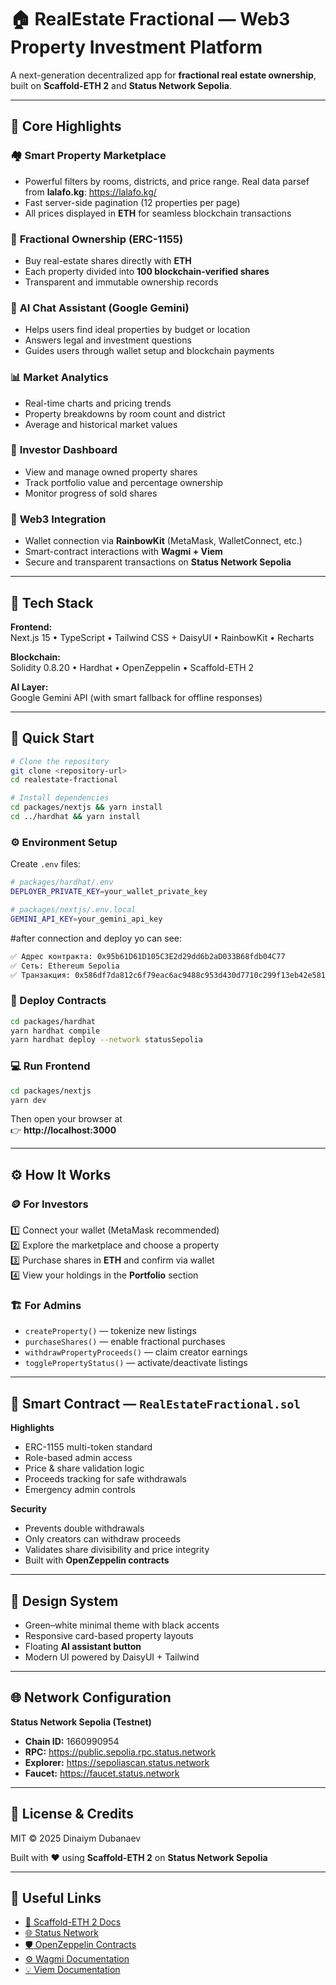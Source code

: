 # 🏠 RealEstate Fractional — Web3 Property Investment Platform

A next-generation decentralized app for **fractional real estate ownership**, built on **Scaffold-ETH 2** and **Status Network Sepolia**.

---

## 🌟 Core Highlights

### 🏘️ **Smart Property Marketplace**
- Powerful filters by rooms, districts, and price range. Real data parsef from **lalafo.kg**: https://lalafo.kg/
- Fast server-side pagination (12 properties per page)  
- All prices displayed in **ETH** for seamless blockchain transactions  

### 💎 **Fractional Ownership (ERC-1155)**
- Buy real-estate shares directly with **ETH**  
- Each property divided into **100 blockchain-verified shares**  
- Transparent and immutable ownership records  

### 🤖 **AI Chat Assistant (Google Gemini)**
- Helps users find ideal properties by budget or location  
- Answers legal and investment questions  
- Guides users through wallet setup and blockchain payments  

### 📊 **Market Analytics**
- Real-time charts and pricing trends  
- Property breakdowns by room count and district  
- Average and historical market values  

### 💼 **Investor Dashboard**
- View and manage owned property shares  
- Track portfolio value and percentage ownership  
- Monitor progress of sold shares  

### 🔐 **Web3 Integration**
- Wallet connection via **RainbowKit** (MetaMask, WalletConnect, etc.)  
- Smart-contract interactions with **Wagmi + Viem**  
- Secure and transparent transactions on **Status Network Sepolia**

---

## 🧰 Tech Stack

**Frontend:**  
Next.js 15 • TypeScript • Tailwind CSS + DaisyUI • RainbowKit • Recharts  

**Blockchain:**  
Solidity 0.8.20 • Hardhat • OpenZeppelin • Scaffold-ETH 2  

**AI Layer:**  
Google Gemini API (with smart fallback for offline responses)

---

## 🚀 Quick Start

```bash
# Clone the repository
git clone <repository-url>
cd realestate-fractional

# Install dependencies
cd packages/nextjs && yarn install
cd ../hardhat && yarn install
```

### ⚙️ Environment Setup
Create `.env` files:

```bash
# packages/hardhat/.env
DEPLOYER_PRIVATE_KEY=your_wallet_private_key

# packages/nextjs/.env.local
GEMINI_API_KEY=your_gemini_api_key
```
#after connection and deploy yo can see:
```bash
✅ Адрес контракта: 0x95b61D61D105C3E2d29dd6b2aD033B68fdb04C77
✅ Сеть: Ethereum Sepolia
✅ Транзакция: 0x586df7da812c6f79eac6ac9488c953d430d7710c299f13eb42e581594fc31c37
```

### 🧩 Deploy Contracts

```bash
cd packages/hardhat
yarn hardhat compile
yarn hardhat deploy --network statusSepolia
```

### 💻 Run Frontend

```bash
cd packages/nextjs
yarn dev
```

Then open your browser at  
👉 **http://localhost:3000**

---

## ⚙️ How It Works

### 🪙 For Investors
1️⃣ Connect your wallet (MetaMask recommended)  
2️⃣ Explore the marketplace and choose a property  
3️⃣ Purchase shares in **ETH** and confirm via wallet  
4️⃣ View your holdings in the **Portfolio** section  

### 🏗️ For Admins
- `createProperty()` — tokenize new listings  
- `purchaseShares()` — enable fractional purchases  
- `withdrawPropertyProceeds()` — claim creator earnings  
- `togglePropertyStatus()` — activate/deactivate listings  

---

## 🧾 Smart Contract — `RealEstateFractional.sol`

**Highlights**
- ERC-1155 multi-token standard  
- Role-based admin access  
- Price & share validation logic  
- Proceeds tracking for safe withdrawals  
- Emergency admin controls  

**Security**
- Prevents double withdrawals  
- Only creators can withdraw proceeds  
- Validates share divisibility and price integrity  
- Built with **OpenZeppelin contracts**

---

## 🎨 Design System

- Green–white minimal theme with black accents  
- Responsive card-based property layouts  
- Floating **AI assistant button**  
- Modern UI powered by DaisyUI + Tailwind  

---

## 🌐 Network Configuration

**Status Network Sepolia (Testnet)**  
- **Chain ID:** 1660990954  
- **RPC:** https://public.sepolia.rpc.status.network  
- **Explorer:** https://sepoliascan.status.network  
- **Faucet:** https://faucet.status.network  

---

## 📜 License & Credits

MIT © 2025 Dinaiym Dubanaev  

Built with ❤️ using **Scaffold-ETH 2** on **Status Network Sepolia**

---

## 🔗 Useful Links
- [📘 Scaffold-ETH 2 Docs](https://docs.scaffoldeth.io)  
- [🌐 Status Network](https://status.network)  
- [🛡️ OpenZeppelin Contracts](https://docs.openzeppelin.com/contracts)  
- [⚙️ Wagmi Documentation](https://wagmi.sh)  
- [💡 Viem Documentation](https://viem.sh)
